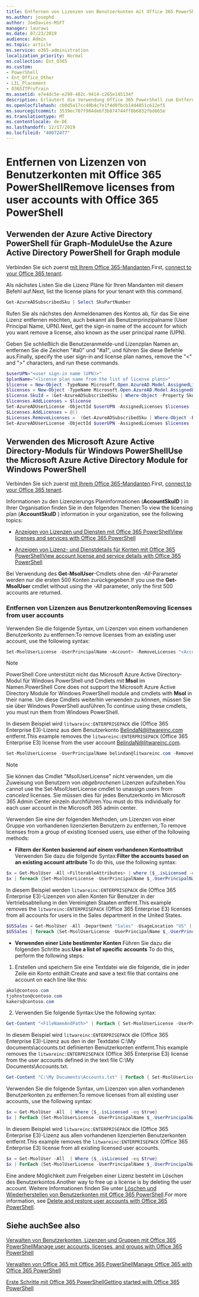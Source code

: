```yaml
---
title: Entfernen von Lizenzen von Benutzerkonten mit Office 365 PowerShell
ms.author: josephd
author: JoeDavies-MSFT
manager: laurawi
ms.date: 07/23/2019
audience: Admin
ms.topic: article
ms.service: o365-administration
localization_priority: Normal
ms.collection: Ent_O365
ms.custom:
- PowerShell
- Ent_Office_Other
- LIL_Placement
- O365ITProTrain
ms.assetid: e7e4dc5e-e299-482c-9414-c265e145134f
description: Erläutert die Verwendung Office 365 PowerShell zum Entfernen Office 365er Lizenzen, die zuvor Benutzern zugewiesen wurden.
ms.openlocfilehash: cb0d5a17cc40b4c7e1f4d0fbcb14d4851c612ef5
ms.sourcegitcommit: 3539ec707f984de6f3b874744ff8b6832fbd665e
ms.translationtype: MT
ms.contentlocale: de-DE
ms.lasthandoff: 12/17/2019
ms.locfileid: "40072477"
---
```

# <a name="remove-licenses-from-user-accounts-with-office-365-powershell"></a><span data-ttu-id="f504e-103">Entfernen von Lizenzen von Benutzerkonten mit Office 365 PowerShell</span><span class="sxs-lookup"><span data-stu-id="f504e-103">Remove licenses from user accounts with Office 365 PowerShell</span></span>

## <a name="use-the-azure-active-directory-powershell-for-graph-module"></a><span data-ttu-id="f504e-104">Verwenden der Azure Active Directory PowerShell für Graph-Module</span><span class="sxs-lookup"><span data-stu-id="f504e-104">Use the Azure Active Directory PowerShell for Graph module</span></span>

<span data-ttu-id="f504e-105">Verbinden Sie sich zuerst [mit Ihrem Office 365-Mandanten](connect-to-office-365-powershell.md#connect-with-the-azure-active-directory-powershell-for-graph-module).</span><span class="sxs-lookup"><span data-stu-id="f504e-105">First, [connect to your Office 365 tenant](connect-to-office-365-powershell.md#connect-with-the-azure-active-directory-powershell-for-graph-module).</span></span>
  

<span data-ttu-id="f504e-106">Als nächstes Listen Sie die Lizenz Pläne für Ihren Mandanten mit diesem Befehl auf.</span><span class="sxs-lookup"><span data-stu-id="f504e-106">Next, list the license plans for your tenant with this command.</span></span>

```powershell
Get-AzureADSubscribedSku | Select SkuPartNumber
```

<span data-ttu-id="f504e-107">Rufen Sie als nächstes den Anmeldenamen des Kontos ab, für das Sie eine Lizenz entfernen möchten, auch bekannt als Benutzerprinzipalname (User Principal Name, UPN).</span><span class="sxs-lookup"><span data-stu-id="f504e-107">Next, get the sign-in name of the account for which you want remove a license, also known as the user principal name (UPN).</span></span>

<span data-ttu-id="f504e-108">Geben Sie schließlich die Benutzeranmelde-und Lizenzplan Namen an, entfernen Sie die Zeichen "#a0" und "#a1", und führen Sie diese Befehle aus.</span><span class="sxs-lookup"><span data-stu-id="f504e-108">Finally, specify the user sign-in and license plan names, remove the "<" and ">" characters, and run these commands.</span></span>

```powershell
$userUPN="<user sign-in name (UPN)>"
$planName="<license plan name from the list of license plans>"
$license = New-Object -TypeName Microsoft.Open.AzureAD.Model.AssignedLicense
$licenses = New-Object -TypeName Microsoft.Open.AzureAD.Model.AssignedLicenses
$license.SkuId = (Get-AzureADSubscribedSku | Where-Object -Property SkuPartNumber -Value $planName -EQ).SkuID
$licenses.AddLicenses = $license
Set-AzureADUserLicense -ObjectId $userUPN -AssignedLicenses $licenses
$Licenses.AddLicenses = @()
$Licenses.RemoveLicenses =  (Get-AzureADSubscribedSku | Where-Object -Property SkuPartNumber -Value $planName -EQ).SkuID
Set-AzureADUserLicense -ObjectId $userUPN -AssignedLicenses $licenses
```

## <a name="use-the-microsoft-azure-active-directory-module-for-windows-powershell"></a><span data-ttu-id="f504e-109">Verwenden des Microsoft Azure Active Directory-Moduls für Windows PowerShell</span><span class="sxs-lookup"><span data-stu-id="f504e-109">Use the Microsoft Azure Active Directory Module for Windows PowerShell</span></span>

<span data-ttu-id="f504e-110">Verbinden Sie sich zuerst [mit Ihrem Office 365-Mandanten](connect-to-office-365-powershell.md#connect-with-the-microsoft-azure-active-directory-module-for-windows-powershell).</span><span class="sxs-lookup"><span data-stu-id="f504e-110">First, [connect to your Office 365 tenant](connect-to-office-365-powershell.md#connect-with-the-microsoft-azure-active-directory-module-for-windows-powershell).</span></span>

   
<span data-ttu-id="f504e-111">Informationen zu den Lizenzierungs Planinformationen (**AccountSkuID** ) in Ihrer Organisation finden Sie in den folgenden Themen:</span><span class="sxs-lookup"><span data-stu-id="f504e-111">To view the licensing plan (**AccountSkuID** ) information in your organization, see the following topics:</span></span>
    
  - [<span data-ttu-id="f504e-112">Anzeigen von Lizenzen und Diensten mit Office 365 PowerShell</span><span class="sxs-lookup"><span data-stu-id="f504e-112">View licenses and services with Office 365 PowerShell</span></span>](view-licenses-and-services-with-office-365-powershell.md)
    
  - [<span data-ttu-id="f504e-113">Anzeigen von Lizenz- und Dienstdetails für Konten mit Office 365 PowerShell</span><span class="sxs-lookup"><span data-stu-id="f504e-113">View account license and service details with Office 365 PowerShell</span></span>](view-account-license-and-service-details-with-office-365-powershell.md)
    
<span data-ttu-id="f504e-114">Bei Verwendung des **Get-MsolUser**-Cmdlets ohne den _-All_-Parameter werden nur die ersten 500 Konten zurückgegeben.</span><span class="sxs-lookup"><span data-stu-id="f504e-114">If you use the **Get-MsolUser** cmdlet without using the _-All_ parameter, only the first 500 accounts are returned.</span></span>
    
### <a name="removing-licenses-from-user-accounts"></a><span data-ttu-id="f504e-115">Entfernen von Lizenzen aus Benutzerkonten</span><span class="sxs-lookup"><span data-stu-id="f504e-115">Removing licenses from user accounts</span></span>

<span data-ttu-id="f504e-116">Verwenden Sie die folgende Syntax, um Lizenzen von einem vorhandenen Benutzerkonto zu entfernen:</span><span class="sxs-lookup"><span data-stu-id="f504e-116">To remove licenses from an existing user account, use the following syntax:</span></span>
  
```powershell
Set-MsolUserLicense -UserPrincipalName <Account> -RemoveLicenses "<AccountSkuId1>", "<AccountSkuId2>"...
```

>[!Note]
><span data-ttu-id="f504e-117">PowerShell Core unterstützt nicht das Microsoft Azure Active Directory-Modul für Windows PowerShell und Cmdlets mit **Msol** im Namen.</span><span class="sxs-lookup"><span data-stu-id="f504e-117">PowerShell Core does not support the Microsoft Azure Active Directory Module for Windows PowerShell module and cmdlets with **Msol** in their name.</span></span> <span data-ttu-id="f504e-118">Um diese Cmdlets weiterhin verwenden zu können, müssen Sie sie über Windows PowerShell ausführen.</span><span class="sxs-lookup"><span data-stu-id="f504e-118">To continue using these cmdlets, you must run them from Windows PowerShell.</span></span>
>

<span data-ttu-id="f504e-119">In diesem Beispiel wird `litwareinc:ENTERPRISEPACK` die (Office 365 Enterprise E3)-Lizenz aus dem Benutzerkonto BelindaN@litwareinc.com entfernt.</span><span class="sxs-lookup"><span data-stu-id="f504e-119">This example removes the `litwareinc:ENTERPRISEPACK` (Office 365 Enterprise E3) license from the user account BelindaN@litwareinc.com.</span></span>
  
```powershell
Set-MsolUserLicense -UserPrincipalName belindan@litwareinc.com -RemoveLicenses "litwareinc:ENTERPRISEPACK"
```

>[!Note]
><span data-ttu-id="f504e-120">Sie können das Cmdlet "MsolUserLicense" nicht verwenden, um die Zuweisung von Benutzern von *abgebrochenen* Lizenzen aufzuheben.</span><span class="sxs-lookup"><span data-stu-id="f504e-120">You cannot use the Set-MsolUserLicense cmdlet to unassign users from *canceled* licenses.</span></span> <span data-ttu-id="f504e-121">Sie müssen dies für jedes Benutzerkonto im Microsoft 365 Admin Center einzeln durchführen.</span><span class="sxs-lookup"><span data-stu-id="f504e-121">You must do this individually for each user account in the Microsoft 365 admin center.</span></span>
>

<span data-ttu-id="f504e-122">Verwenden Sie eine der folgenden Methoden, um Lizenzen von einer Gruppe von vorhandenen lizenzierten Benutzern zu entfernen,:</span><span class="sxs-lookup"><span data-stu-id="f504e-122">To remove licenses from a group of existing licensed users, use either of the following methods:</span></span>
  
- <span data-ttu-id="f504e-123">**Filtern der Konten basierend auf einem vorhandenen Kontoattribut** Verwenden Sie dazu die folgende Syntax:</span><span class="sxs-lookup"><span data-stu-id="f504e-123">**Filter the accounts based on an existing account attribute** To do this, use the following syntax:</span></span>
    
```powershell
$x = Get-MsolUser -All <FilterableAttributes> | where {$_.isLicensed -eq $true}
$x | foreach {Set-MsolUserLicense -UserPrincipalName $_.UserPrincipalName -RemoveLicenses "<AccountSkuId1>", "<AccountSkuId2>"...}
```

<span data-ttu-id="f504e-124">In diesem Beispiel werden `litwareinc:ENTERPRISEPACK` die (Office 365 Enterprise E3)-Lizenzen von allen Konten für Benutzer in der Vertriebsabteilung in den Vereinigten Staaten entfernt.</span><span class="sxs-lookup"><span data-stu-id="f504e-124">This example removes the  `litwareinc:ENTERPRISEPACK` (Office 365 Enterprise E3) licenses from all accounts for users in the Sales department in the United States.</span></span>
    
```powershell
$USSales = Get-MsolUser -All -Department "Sales" -UsageLocation "US" | where {$_.isLicensed -eq $true}
$USSales | foreach {Set-MsolUserLicense -UserPrincipalName $_.UserPrincipalName -RemoveLicenses "litwareinc:ENTERPRISEPACK"}
```

- <span data-ttu-id="f504e-125">**Verwenden einer Liste bestimmter Konten** Führen Sie dazu die folgenden Schritte aus:</span><span class="sxs-lookup"><span data-stu-id="f504e-125">**Use a list of specific accounts** To do this, perform the following steps:</span></span>
    
1. <span data-ttu-id="f504e-126">Erstellen und speichern Sie eine Textdatei wie die folgende, die in jeder Zeile ein Konto enthält:</span><span class="sxs-lookup"><span data-stu-id="f504e-126">Create and save a text file that contains one account on each line like this:</span></span>
    
  ```powershell
akol@contoso.com
tjohnston@contoso.com
kakers@contoso.com
  ```

2. <span data-ttu-id="f504e-127">Verwenden Sie folgende Syntax:</span><span class="sxs-lookup"><span data-stu-id="f504e-127">Use the following syntax:</span></span>
    
  ```powershell
  Get-Content "<FileNameAndPath>" | ForEach { Set-MsolUserLicense -UserPrincipalName $_ -RemoveLicenses "<AccountSkuId1>", "<AccountSkuId2>"... }
  ```

<span data-ttu-id="f504e-128">In diesem Beispiel wird `litwareinc:ENTERPRISEPACK` die (Office 365 Enterprise E3)-Lizenz aus den in der Textdatei C:\My documents\accounts.txt definierten Benutzerkonten entfernt.</span><span class="sxs-lookup"><span data-stu-id="f504e-128">This example removes the  `litwareinc:ENTERPRISEPACK` (Office 365 Enterprise E3) license from the user accounts defined in the text file C:\My Documents\Accounts.txt.</span></span>
    
  ```powershell
  Get-Content "C:\My Documents\Accounts.txt" | ForEach { Set-MsolUserLicense -UserPrincipalName $_ -RemoveLicenses "litwareinc:ENTERPRISEPACK" }
  ```

<span data-ttu-id="f504e-129">Verwenden Sie die folgende Syntax, um Lizenzen von allen vorhandenen Benutzerkonten zu entfernen:</span><span class="sxs-lookup"><span data-stu-id="f504e-129">To remove licenses from all existing user accounts, use the following syntax:</span></span>
  
```powershell
$x = Get-MsolUser -All  | Where {$_.isLicensed -eq $true}
$x | ForEach {Set-MsolUserLicense -UserPrincipalName $_.UserPrincipalName -RemoveLicenses "<AccountSkuId1>", "<AccountSkuId2>"...}
```

<span data-ttu-id="f504e-130">In diesem Beispiel wird `litwareinc:ENTERPRISEPACK` die (Office 365 Enterprise E3)-Lizenz aus allen vorhandenen lizenzierten Benutzerkonten entfernt.</span><span class="sxs-lookup"><span data-stu-id="f504e-130">This example removes the  `litwareinc:ENTERPRISEPACK` (Office 365 Enterprise E3) license from all existing licensed user accounts.</span></span>
  
```powershell
$x = Get-MsolUser -All  | Where {$_.isLicensed -eq $true}
$x | ForEach {Set-MsolUserLicense -UserPrincipalName $_.UserPrincipalName -RemoveLicenses "litwareinc:ENTERPRISEPACK"}
```

<span data-ttu-id="f504e-131">Eine andere Möglichkeit zum Freigeben einer Lizenz besteht im Löschen des Benutzerkontos.</span><span class="sxs-lookup"><span data-stu-id="f504e-131">Another way to free up a license is by deleting the user account.</span></span> <span data-ttu-id="f504e-132">Weitere Informationen finden Sie unter [Löschen und Wiederherstellen von Benutzerkonten mit Office 365 PowerShell](delete-and-restore-user-accounts-with-office-365-powershell.md).</span><span class="sxs-lookup"><span data-stu-id="f504e-132">For more information, see [Delete and restore user accounts with Office 365 PowerShell](delete-and-restore-user-accounts-with-office-365-powershell.md).</span></span>
  
## <a name="see-also"></a><span data-ttu-id="f504e-133">Siehe auch</span><span class="sxs-lookup"><span data-stu-id="f504e-133">See also</span></span>

[<span data-ttu-id="f504e-134">Verwalten von Benutzerkonten, Lizenzen und Gruppen mit Office 365 PowerShell</span><span class="sxs-lookup"><span data-stu-id="f504e-134">Manage user accounts, licenses, and groups with Office 365 PowerShell</span></span>](manage-user-accounts-and-licenses-with-office-365-powershell.md)
  
[<span data-ttu-id="f504e-135">Verwalten von Office 365 mit Office 365 PowerShell</span><span class="sxs-lookup"><span data-stu-id="f504e-135">Manage Office 365 with Office 365 PowerShell</span></span>](manage-office-365-with-office-365-powershell.md)
  
[<span data-ttu-id="f504e-136">Erste Schritte mit Office 365 PowerShell</span><span class="sxs-lookup"><span data-stu-id="f504e-136">Getting started with Office 365 PowerShell</span></span>](getting-started-with-office-365-powershell.md)

